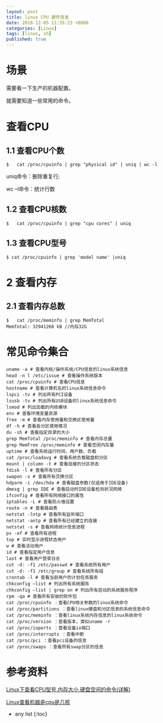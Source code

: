 ```yaml
---
layout: post
title: linux CPU 硬件信息
date: 2018-12-05 11:35:23 +0800
categories: [Linux]
tags: [linux, sh]
published: true
---
```


# 场景

需要看一下生产的机器配置。

就需要知道一些常用的命令。

# 查看CPU

## 1.1 查看CPU个数

```
$   cat /proc/cpuinfo | grep "physical id" | uniq | wc -l
```

uniq命令：删除重复行;

wc –l命令：统计行数

## 1.2 查看CPU核数

```
$   cat /proc/cpuinfo | grep "cpu cores" | uniq
```

## 1.3 查看CPU型号

```
$ cat /proc/cpuinfo | grep 'model name' |uniq
```


# 2 查看内存

## 2.1 查看内存总数

```
$   cat /proc/meminfo | grep MemTotal
MemTotal: 32941268 kB //内存32G
```

# 常见命令集合

```
uname -a # 查看内核/操作系统/CPU信息的linux系统信息  
head -n l /etc/issue # 查看操作系统版本  
cat /proc/cpuinfo # 查看CPU信息  
hostname # 查看计算机名的linux系统信息命令  
lspci -tv # 列出所有PCI设备   
lsusb -tv # 列出所有USB设备的linux系统信息命令  
lsmod # 列出加载的内核模块   
env # 查看环境变量资源  
free -m # 查看内存使用量和交换区使用量   
df -h # 查看各分区使用情况  
du -sh # 查看指定目录的大小   
grep MemTotal /proc/meminfo # 查看内存总量  
grep MemFree /proc/meminfo # 查看空闲内存量   
uptime # 查看系统运行时间、用户数、负载  
cat /proc/loadavg # 查看系统负载磁盘和分区   
mount | column -t # 查看挂接的分区状态  
fdisk -l # 查看所有分区   
swapon -s # 查看所有交换分区  
hdparm -i /dev/hda # 查看磁盘参数(仅适用于IDE设备)   
dmesg | grep IDE # 查看启动时IDE设备检测状况网络  
ifconfig # 查看所有网络接口的属性   
iptables -L # 查看防火墙设置  
route -n # 查看路由表   
netstat -lntp # 查看所有监听端口  
netstat -antp # 查看所有已经建立的连接   
netstat -s # 查看网络统计信息进程  
ps -ef # 查看所有进程   
top # 实时显示进程状态用户  
w # 查看活动用户   
id # 查看指定用户信息  
last # 查看用户登录日志   
cut -d: -f1 /etc/passwd # 查看系统所有用户  
cut -d: -f1 /etc/group # 查看系统所有组   
crontab -l # 查看当前用户的计划任务服务  
chkconfig –list # 列出所有系统服务   
chkconfig –list | grep on # 列出所有启动的系统服务程序  
rpm -qa # 查看所有安装的软件包   
cat /proc/cpuinfo ：查看CPU相关参数的linux系统命令  
cat /proc/partitions ：查看linux硬盘和分区信息的系统信息命令   
cat /proc/meminfo ：查看linux系统内存信息的linux系统命令  
cat /proc/version ：查看版本，类似uname -r   
cat /proc/ioports ：查看设备io端口  
cat /proc/interrupts ：查看中断   
cat /proc/pci ：查看pci设备的信息  
cat /proc/swaps ：查看所有swap分区的信息  
```

# 参考资料

[Linux下查看CPU型号,内存大小,硬盘空间的命令(详解)](https://blog.csdn.net/zhangliao613/article/details/79021606)

[Linux查看机器是cpu是几核](https://www.cnblogs.com/MC1225/p/8109354.html)

* any list
{:toc}